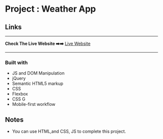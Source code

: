 # Project : Weather App

## Links
<hr>
<b>Check The Live Website ➡️➡️</b> <a href="https://joemre.github.io/Weather_App_jQuery/">Live Website</a> 
<hr>

### Built with
- JS and DOM Manipulation
- jQuery
- Semantic HTML5 markup
- CSS 
- Flexbox
- CSS G
- Mobile-first workflow

## Notes

- You can use HTML,and CSS, JS to complete this project.

